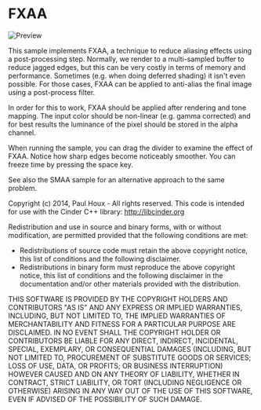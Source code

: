 FXAA
====

![Preview](https://raw.github.com/paulhoux/Cinder-Samples/master/FXAA/PREVIEW.png)

This sample implements FXAA, a technique to reduce aliasing effects using a post-processing step. Normally, we render to a multi-sampled buffer to reduce jagged edges, but this can be very costly in terms of memory and performance. Sometimes (e.g. when doing deferred shading) it isn't even possible. For those cases, FXAA can be applied to anti-alias the final image using a post-process filter.

In order for this to work, FXAA should be applied after rendering and tone mapping. The input color should be non-linear (e.g. gamma corrected) and for best results the luminance of the pixel should be stored in the alpha channel. 

When running the sample, you can drag the divider to examine the effect of FXAA. Notice how sharp edges become noticeably smoother. You can freeze time by pressing the space key.

See also the SMAA sample for an alternative approach to the same problem.


Copyright (c) 2014, Paul Houx - All rights reserved. This code is intended for use with the Cinder C++ library: http://libcinder.org

Redistribution and use in source and binary forms, with or without modification, are permitted provided that the following conditions are met:

* Redistributions of source code must retain the above copyright notice, this list of conditions and the following disclaimer.
* Redistributions in binary form must reproduce the above copyright notice, this list of conditions and the following disclaimer in the documentation and/or other materials provided with the distribution.

THIS SOFTWARE IS PROVIDED BY THE COPYRIGHT HOLDERS AND CONTRIBUTORS "AS IS" AND ANY EXPRESS OR IMPLIED WARRANTIES, INCLUDING, BUT NOT LIMITED TO, THE IMPLIED WARRANTIES OF MERCHANTABILITY AND FITNESS FOR A PARTICULAR PURPOSE ARE DISCLAIMED. IN NO EVENT SHALL THE COPYRIGHT HOLDER OR CONTRIBUTORS BE LIABLE FOR ANY DIRECT, INDIRECT, INCIDENTAL, SPECIAL, EXEMPLARY, OR CONSEQUENTIAL DAMAGES (INCLUDING, BUT NOT LIMITED TO, PROCUREMENT OF SUBSTITUTE GOODS OR SERVICES; LOSS OF USE, DATA, OR PROFITS; OR BUSINESS INTERRUPTION) HOWEVER CAUSED AND ON ANY THEORY OF LIABILITY, WHETHER IN CONTRACT, STRICT LIABILITY, OR TORT (INCLUDING NEGLIGENCE OR OTHERWISE) ARISING IN ANY WAY OUT OF THE USE OF THIS SOFTWARE, EVEN IF ADVISED OF THE POSSIBILITY OF SUCH DAMAGE.
